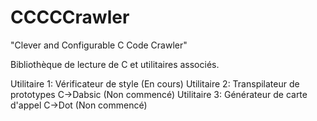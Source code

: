 # CCCCCrawler

"Clever and Configurable C Code Crawler"

Bibliothèque de lecture de C et utilitaires associés.

Utilitaire 1: Vérificateur de style (En cours)
Utilitaire 2: Transpilateur de prototypes C->Dabsic (Non commencé)
Utilitaire 3: Générateur de carte d'appel C->Dot (Non commencé)
